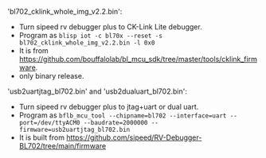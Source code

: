 'bl702_cklink_whole_img_v2.2.bin':

- Turn sipeed rv debugger plus to CK-Link Lite debugger.
- Program as `blisp iot -c bl70x --reset -s bl702_cklink_whole_img_v2.2.bin -l 0x0`
- It is from https://github.com/bouffalolab/bl_mcu_sdk/tree/master/tools/cklink_firmware. 
- only binary release.


'usb2uartjtag_bl702.bin' and 'usb2dualuart_bl702.bin':

- Turn sipeed rv debugger plus to jtag+uart or dual uart.
- Program as `bflb_mcu_tool --chipname=bl702 --interface=uart --port=/dev/ttyACM0 --baudrate=2000000 --firmware=usb2uartjtag_bl702.bin`
- It is built from https://github.com/sipeed/RV-Debugger-BL702/tree/main/firmware


 

